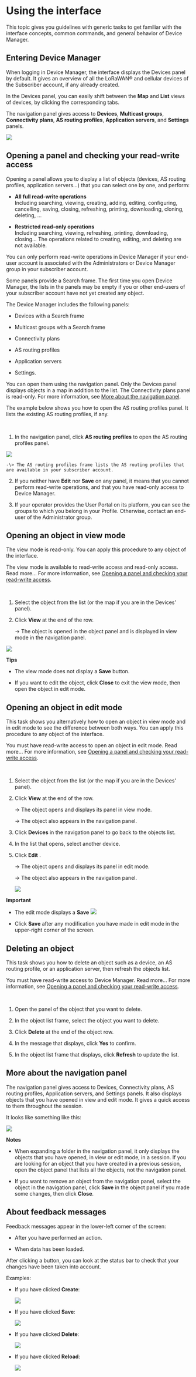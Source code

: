 
# Using the interface

This topic gives you guidelines with generic tasks to get familiar with
the interface concepts, common commands, and general behavior of Device
Manager.

## Entering Device Manager

When logging in Device Manager, the interface displays the Devices panel
by default. It gives an overview of all the LoRaWAN® and cellular
devices of the Subscriber account, if any already created.

In the Devices panel, you can easily shift between the **Map** and
**List** views of devices, by clicking the corresponding tabs.

The navigation panel gives access to **Devices**, **Multicast groups**,
**Connectivity plans**, **AS routing profiles**, **Application
servers**, and **Settings** panels.

![](_images/entering-the-device-manager.png)

## Opening a panel and checking your read-write access

Opening a panel allows you to display a list of objects (devices, AS
routing profiles, application servers...) that you can select one by
one, and perform:

- **All full read-write operations**  
  Including searching, viewing, creating, adding, editing, configuring,
  cancelling, saving, closing, refreshing, printing, downloading,
  cloning, deleting, \...

- **Restricted read-only operations**  
  Including searching, viewing, refreshing, printing, downloading,
  closing... The operations related to creating, editing, and deleting
  are not available.

You can only perform read-write operations in Device Manager if your
end-user account is associated with the Administrators or Device Manager
group in your subscriber account.

Some panels provide a Search frame. The first time you open Device
Manager, the lists in the panels may be empty if you or other end-users
of your subscriber account have not yet created any object.

The Device Manager includes the following panels:

- Devices with a Search frame

- Multicast groups with a Search frame

- Connectivity plans

- AS routing profiles

- Application servers

- Settings.

You can open them using the navigation panel. Only the Devices panel
displays objects in a map in addition to the list. The Connectivity
plans panel is read-only. For more information, see [More about the
navigation panel](#more-about-the-navigation-panel).

The example below shows you how to open the AS routing profiles panel.
It lists the existing AS routing profiles, if any.

 

1.  In the navigation panel, click **AS routing profiles** to open the
    AS routing profiles panel.

![](_images/opening-a-panel-and-checking.png)

    -\> The AS routing profiles frame lists the AS routing profiles that
    are available in your subscriber account.

2.  If you neither have **Edit** nor
    **Save** on any
    panel, it means that you cannot perform read-write operations, and
    that you have read-only access to Device Manager.

3.  If your operator provides the User Portal on its platform, you can
    see the groups to which you belong in your Profile. Otherwise,
    contact an end-user of the Administrator group.

## Opening an object in view mode

The view mode is read-only. You can apply this procedure to any object
of the interface.

The view mode is available to read-write access and read-only access.
Read more\... For more information, see [Opening a panel and checking
your read-write
access](use-interface.md#opening-a-panel-and-checking-your-read-write-access).

 

1.  Select the object from the list (or the map if you are in the
    Devices' panel).

2.  Click **View** at the end
    of the row.

    -\> The object is opened in the object panel and is displayed in
    view mode in the navigation panel.

![](_images/opening-an-object-in-view-1.png)

**Tips**

- The view mode does not display a **Save**  button.

- If you want to edit the object, click
  **Close** to exit the view mode, then open the object in edit mode.

## Opening an object in edit mode

This task shows you alternatively how to open an object in view mode and
in edit mode to see the difference between both ways. You can apply this
procedure to any object of the interface.

You must have read-write access to open an object in edit mode. Read
more\... For more information, see [Opening a panel and checking your
read-write
access](use-interface.md#opening-a-panel-and-checking-your-read-write-access).

 

1.  Select the object from the list (or the map if you are in the
    Devices' panel).

2.  Click **View** at the end of the row.

    -\> The object opens and displays its panel in view mode.

    -\> The object also appears in the navigation panel.

3.  Click **Devices** in the navigation panel to go back to the objects
    list.

4.  In the list that opens, select another device.

5.  Click **Edit** .

    -\> The object opens and displays its panel in edit mode.

    -\> The object also appears in the navigation panel.

    ![](_images/opening-an-object-in-edit.png)


**Important**

- The edit mode displays a
  **Save** <img src="./_images/opening-a-panel-and-checking-2.png" border="0" />

- Click **Save** after
  any modification you have made in edit mode in the upper-right corner
  of the screen.

## Deleting an object

This task shows you how to delete an object such as a device, an AS
routing profile, or an application server, then refresh the objects
list.

You must have read-write access to Device Manager. Read more\... For
more information, see [Opening a panel and checking your read-write
access](use-interface.md#opening-a-panel-and-checking-your-read-write-access).

 

1.  Open the panel of the object that you want to delete.

2.  In the object list frame, select the object you want to delete.

3.  Click **Delete** at the end of
    the object row.

4.  In the message that displays, click **Yes** to confirm.

5.  In the object list frame that displays, click
    **Refresh** to update the list.

## More about the navigation panel

The navigation panel gives access to Devices, Connectivity plans, AS
routing profiles, Application servers, and Settings panels. It also
displays objects that you have opened in view and edit mode. It gives a
quick access to them throughout the session.

It looks like something like this:

![](_images/more-about-the-navigation.png)

**Notes**

- When expanding a folder in the navigation panel, it only displays the
  objects that you have opened, in view or edit mode, in a session. If
  you are looking for an object that you have created in a previous
  session, open the object panel that lists all the objects, not the
  navigation panel.

- If you want to remove an object from the navigation panel, select the
  object in the navigation panel, click
  **Save** in the object
  panel if you made some changes, then click **Close**.

## About feedback messages

Feedback messages appear in the lower-left corner of the screen:

- After you have performed an action.

- When data has been loaded.

After clicking a button, you can look at the status bar to check that
your changes have been taken into account.

Examples:

- If you have clicked **Create**:

  ![](_images/about-feedback-messages.png)

- If you have clicked **Save**:

  ![](_images/about-feedback-messages-1.png)

- If you have clicked **Delete**:

  ![](_images/about-feedback-messages-2.png)

- If you have clicked **Reload**:

  ![](_images/about-feedback-messages-3.png)

